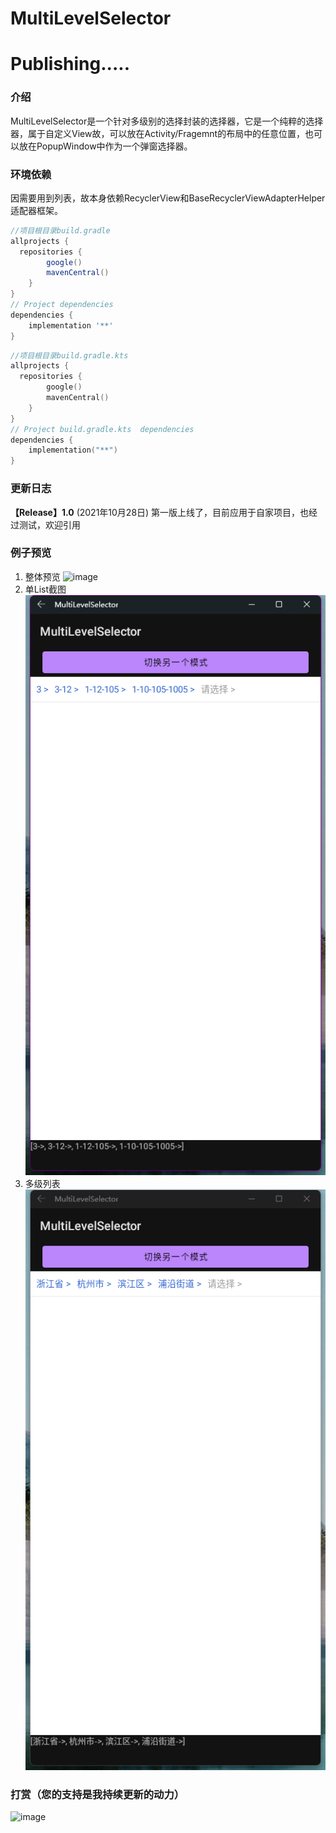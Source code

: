 # MultiLevelSelector
# Publishing.....
### 介绍

MultiLevelSelector是一个针对多级别的选择封装的选择器，它是一个纯粹的选择器，属于自定义View故，可以放在Activity/Fragemnt的布局中的任意位置，也可以放在PopupWindow中作为一个弹窗选择器。

### 环境依赖

因需要用到列表，故本身依赖RecyclerView和BaseRecyclerViewAdapterHelper适配器框架。

```groovy
//项目根目录build.gradle
allprojects {
  repositories {
        google()
        mavenCentral()
    }
}
// Project dependencies
dependencies {
    implementation '**'
}
```

```kotlin
//项目根目录build.gradle.kts
allprojects {
  repositories {
        google()
        mavenCentral()
    }
}
// Project build.gradle.kts  dependencies
dependencies {
    implementation("**")
}
```




### 更新日志

**【Release】1.0** (2021年10月28日)
	第一版上线了，目前应用于自家项目，也经过测试，欢迎引用

### 例子预览
1. 整体预览
![image](https://github.com/ChawLoo/MultiLevelSelector/blob/master/screenshot/%E6%95%B4%E4%BD%93%E6%BC%94%E7%A4%BA.gif)
2. 单List截图
![image](https://github.com/ChawLoo/MultiLevelSelector/blob/master/screenshot/%E4%B8%80%E4%B8%AA%E5%88%97%E8%A1%A8%E5%A4%9A%E7%BA%A7%E9%80%89%E6%8B%A9.png)
3. 多级列表
![image](https://github.com/ChawLoo/MultiLevelSelector/blob/master/screenshot/%E7%9C%81%E5%B8%82%E5%8C%BA%E5%AD%90%E9%9B%86%E6%A8%A1%E5%BC%8F.png)
### 打赏（您的支持是我持续更新的动力）
![image](https://user-images.githubusercontent.com/26214519/139214994-71b782c2-7a42-4e66-8819-364fdb76e420.png)

